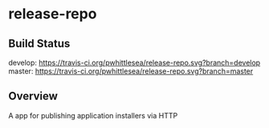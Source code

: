 # release-repo

## Build Status
develop: https://travis-ci.org/pwhittlesea/release-repo.svg?branch=develop
master: https://travis-ci.org/pwhittlesea/release-repo.svg?branch=master

## Overview
A app for publishing application installers via HTTP
